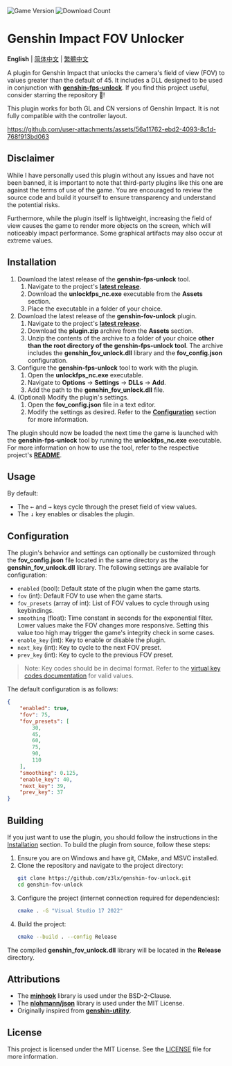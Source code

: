 ![Game Version](https://img.shields.io/badge/version-5.6-brightgreen)
![Download Count](https://img.shields.io/github/downloads/z3lx/genshin-fov-unlock/total?label=downloads)

# Genshin Impact FOV Unlocker

**English** | [简体中文](README.zh-Hans.md) | [繁體中文](README.zh-Hant.md)

A plugin for Genshin Impact that unlocks the camera's field of view (FOV) to values greater than the default of 45. It includes a DLL designed to be used in conjunction with [**genshin-fps-unlock**](https://github.com/34736384/genshin-fps-unlock). If you find this project useful, consider starring the repository 🌟!

This plugin works for both GL and CN versions of Genshin Impact. It is not fully compatible with the controller layout.

https://github.com/user-attachments/assets/56a11762-ebd2-4093-8c1d-768f913bd063

## Disclaimer

While I have personally used this plugin without any issues and have not been banned, it is important to note that third-party plugins like this one are against the terms of use of the game. You are encouraged to review the source code and build it yourself to ensure transparency and understand the potential risks.

Furthermore, while the plugin itself is lightweight, increasing the field of view causes the game to render more objects on the screen, which will noticeably impact performance. Some graphical artifacts may also occur at extreme values.

## Installation

1. Download the latest release of the **genshin-fps-unlock** tool.
   1. Navigate to the project's [**latest release**](https://github.com/34736384/genshin-fps-unlock/releases/latest).
   2. Download the **unlockfps_nc.exe** executable from the **Assets** section.
   3. Place the executable in a folder of your choice.
2. Download the latest release of the **genshin-fov-unlock** plugin.
   1. Navigate to the project's [**latest release**](https://github.com/z3lx/genshin-fov-unlock/releases/latest).
   2. Download the **plugin.zip** archive from the **Assets** section.
   3. Unzip the contents of the archive to a folder of your choice **other than the root directory of the genshin-fps-unlock tool**. The archive includes the **genshin_fov_unlock.dll** library and the **fov_config.json** configuration.
3. Configure the **genshin-fps-unlock** tool to work with the plugin.
   1. Open the **unlockfps_nc.exe** executable.
   2. Navigate to **Options** → **Settings** → **DLLs** → **Add**.
   3. Add the path to the **genshin_fov_unlock.dll** file.
4. (Optional) Modify the plugin's settings.
   1. Open the **fov_config.json** file in a text editor.
   2. Modify the settings as desired. Refer to the [**Configuration**](#Configuration) section for more information.

The plugin should now be loaded the next time the game is launched with the **genshin-fps-unlock** tool by running the **unlockfps_nc.exe** executable. For more information on how to use the tool, refer to the respective project's [**README**](https://github.com/34736384/genshin-fps-unlock/blob/netcore/README.md).

## Usage

By default:
- The <kbd>←</kbd> and <kbd>→</kbd> keys cycle through the preset field of view values.
- The <kbd>↓</kbd> key enables or disables the plugin.

## Configuration

The plugin's behavior and settings can optionally be customized through the **fov_config.json** file located in the same directory as the **genshin_fov_unlock.dll** library. The following settings are available for configuration:

- `enabled` (bool): Default state of the plugin when the game starts.
- `fov` (int): Default FOV to use when the game starts.
- `fov_presets` (array of int): List of FOV values to cycle through using keybindings.
- `smoothing` (float): Time constant in seconds for the exponential filter. Lower values make the FOV changes more responsive. Setting this value too high may trigger the game's integrity check in some cases.
- `enable_key` (int): Key to enable or disable the plugin.
- `next_key` (int): Key to cycle to the next FOV preset.
- `prev_key` (int): Key to cycle to the previous FOV preset.

> Note: Key codes should be in decimal format. Refer to the [virtual key codes documentation](https://learn.microsoft.com/en-us/windows/win32/inputdev/virtual-key-codes) for valid values.

The default configuration is as follows:

```json
{
    "enabled": true,
    "fov": 75,
    "fov_presets": [
        30,
        45,
        60,
        75,
        90,
        110
    ],
    "smoothing": 0.125,
    "enable_key": 40,
    "next_key": 39,
    "prev_key": 37
}
```

## Building

If you just want to use the plugin, you should follow the instructions in the [Installation](#Installation) section. To build the plugin from source, follow these steps:

1. Ensure you are on Windows and have git, CMake, and MSVC installed.
2. Clone the repository and navigate to the project directory:
   ```bash
   git clone https://github.com/z3lx/genshin-fov-unlock.git
   cd genshin-fov-unlock
   ```
3. Configure the project (internet connection required for dependencies):
   ```bash
   cmake . -G "Visual Studio 17 2022"
   ```
4. Build the project:
   ```bash
   cmake --build . --config Release
   ```

The compiled **genshin_fov_unlock.dll** library will be located in the **Release** directory.

## Attributions

- The [**minhook**](https://github.com/TsudaKageyu/minhook) library is used under the BSD-2-Clause.
- The [**nlohmann/json**](https://github.com/nlohmann/json) library is used under the MIT License.
- Originally inspired from [**genshin-utility**](https://github.com/lanylow/genshin-utility).

## License

This project is licensed under the MIT License. See the [LICENSE](LICENSE) file for more information.
